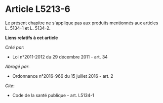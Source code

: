 # Article L5213-6

Le présent chapitre ne s'applique pas aux produits mentionnés aux articles L. 5134-1 et L. 5134-2.

**Liens relatifs à cet article**

_Créé par_:

  - Loi n°2011-2012 du 29 décembre 2011 - art. 34

_Abrogé par_:

  - Ordonnance n°2016-966 du 15 juillet 2016 - art. 2

_Cite_:

  - Code de la santé publique - art. L5134-1

